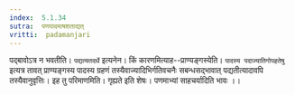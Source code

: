 ```yaml
---
index:  5.1.34
sutra:  पणपादमाषशताद्यत्
vritti:  padamanjari
---
```


पद्बावोऽत्र न भवतीति। `पद्यत्यतदर्थे` इत्यनेन। किं कारणमित्याह--प्राण्यङ्गस्येति। `पादस्य पदाज्यातिगोपहतेषु` इत्यत्र तावत् प्राण्यङ्गस्य पादस्य ग्रहणं तस्यैवाज्यादिभिर्गतिवचनैः सबन्धसद्भावात् पद्यतीत्यादावपि तस्यैवानुवृत्तिः। इह तु परिमाणमिति। गृह्यते इति शेषः। पणमाभ्यां साहचर्यादिति भावः ।।

